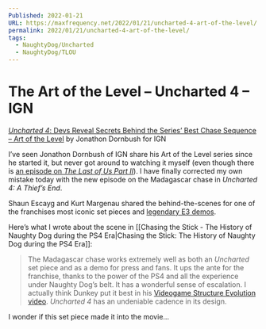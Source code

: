 ```yaml
---
Published: 2022-01-21
URL: https://maxfrequency.net/2022/01/21/uncharted-4-art-of-the-level/
permalink: 2022/01/21/uncharted-4-art-of-the-level/
tags:
  - NaughtyDog/Uncharted
  - NaughtyDog/TLOU
---
```

# The Art of the Level – Uncharted 4 – IGN

[*Uncharted 4*: Devs Reveal Secrets Behind the Series’ Best Chase Sequence – Art of the Level](https://youtu.be/ftJX0brjUEE) by Jonathon Dornbush for IGN

I’ve seen Jonathon Dornbush of IGN share his Art of the Level series since he started it, but never got around to watching it myself (even though there is [an episode on *The Last of Us Part II*](https://www.youtube.com/watch?v=zbJ8a1X5Paw&t=2s)). I have finally corrected my own mistake today with the new episode on the Madagascar chase in *Uncharted 4: A Thief’s End*.

Shaun Escayg and Kurt Margenau shared the behind-the-scenes for one of the franchises most iconic set pieces and [legendary E3 demos](https://youtu.be/sB0xy74Zrj8).

Here’s what I wrote about the scene in [[Chasing the Stick - The History of Naughty Dog during the PS4 Era|Chasing the Stick: The History of Naughty Dog during the PS4 Era]]:

> The Madagascar chase works extremely well as both an *Uncharted* set piece and as a demo for press and fans. It ups the ante for the franchise, thanks to the power of the PS4 and all the experience under Naughty Dog’s belt. It has a wonderful sense of escalation. I actually think Dunkey put it best in his [Videogame Structure Evolution video](https://youtube.com/watch?v=68tCnWFxMTM&t=120). *Uncharted 4* has an undeniable cadence in its design.

I wonder if this set piece made it into the movie…